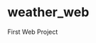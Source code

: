 # weather_web
 First Web Project

                                                                                             
